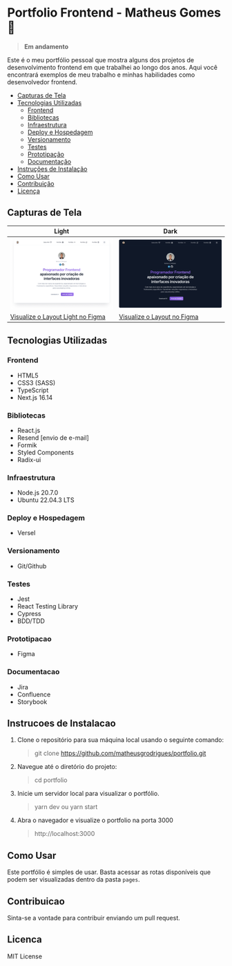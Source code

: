 # Portfolio Frontend - Matheus Gomes 🚀

> **Em andamento**

Este é o meu portfólio pessoal que mostra alguns dos projetos de desenvolvimento frontend em que trabalhei ao longo dos anos. Aqui você encontrará exemplos de meu trabalho e minhas habilidades como desenvolvedor frontend.

- [Capturas de Tela](#capturas-de-tela-ou-demonstração) 
- [Tecnologias Utilizadas](#tecnologias-utilizadas) 
    - [Frontend](#frontend)
    - [Bibliotecas](#bibliotecas)
    - [Infraestrutura](#infraestrutura)
    - [Deploy e Hospedagem](#deploy-e-hospedagem)
    - [Versionamento](#versionamento)
    - [Testes](#testes)
    - [Prototipação](#prototipacao)
    - [Documentação](#documentacao)
- [Instruções de Instalação](#instrucoes-de-instalacao) 
- [Como Usar](#como-usar) 
- [Contribuição](#contribuicao) 
- [Licença](#licenca)

## Capturas de Tela

| Light                                       | Dark                                      |
| ------------------------------------------- | ----------------------------------------- |
| ![desktop-light](/readme/desktop-light.png) | ![desktop-dark](/readme/desktop-dark.png) |
| [Visualize o Layout Light no Figma](https://www.figma.com/file/WZ6hE95sDBZxWX6X6S5sB7/Portfolio-Matheus?type=design&node-id=6223-43018&mode=design&t=FJpNUfNZeq3gN6Xu-4) | [Visualize o Layout no Figma](https://www.figma.com/file/WZ6hE95sDBZxWX6X6S5sB7/Portfolio-Matheus?type=design&node-id=6265-1082&mode=design&t=FJpNUfNZeq3gN6Xu-4)

## Tecnologias Utilizadas

### Frontend

- HTML5
- CSS3 (SASS)
- TypeScript
- Next.js 16.14

### Bibliotecas

- React.js
- Resend [envio de e-mail]
- Formik
- Styled Components
- Radix-ui

### Infraestrutura

- Node.js 20.7.0
- Ubuntu 22.04.3 LTS

### Deploy e Hospedagem

- Versel

### Versionamento

- Git/Github

### Testes

- Jest
- React Testing Library
- Cypress
- BDD/TDD

### Prototipacao

- Figma

### Documentacao

- Jira
- Confluence
- Storybook

## Instrucoes de Instalacao

1. Clone o repositório para sua máquina local usando o seguinte comando:

   > git clone https://github.com/matheusgrodrigues/portfolio.git

2. Navegue até o diretório do projeto:

   > cd portfolio

3. Inicie um servidor local para visualizar o portfólio.

   > yarn dev ou yarn start

4. Abra o navegador e visualize o portfolio na porta 3000
   > http://localhost:3000

## Como Usar

Este portfólio é simples de usar. Basta acessar as rotas disponíveis que podem ser visualizadas dentro da pasta `pages`.

## Contribuicao

Sinta-se a vontade para contribuir enviando um pull request.

## Licenca

MIT License

